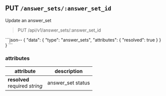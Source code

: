 ## PUT `/answer_sets/:answer_set_id`

Update an answer_set

<blockquote class="lang-specific"><p>PUT /api/v1/answer_sets/:answer_set_id</p></blockquote>
```json--
{
  "data": {
    "type": "answer_sets",
    "attributes": {
        "resolved": true
    }
  }
}
```

### attributes

attribute          | description
------------- | -------------
__resolved__<br>required _string_ | answer_set status
